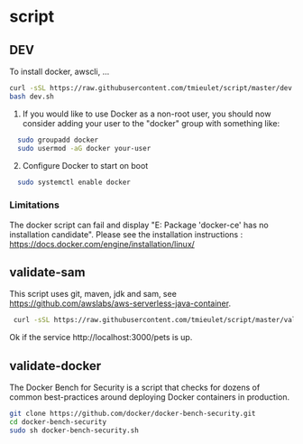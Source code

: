 # script

## DEV
To install docker, awscli, ...
```bash
curl -sSL https://raw.githubusercontent.com/tmieulet/script/master/dev.sh -o dev.sh
bash dev.sh
```
1. If you would like to use Docker as a non-root user, you should now consider
adding your user to the "docker" group with something like:
```bash
  sudo groupadd docker
  sudo usermod -aG docker your-user
```
2. Configure Docker to start on boot
```bash
  sudo systemctl enable docker
```

### Limitations
The docker script can fail and display "E: Package 'docker-ce' has no installation candidate". 
Please see the installation instructions : https://docs.docker.com/engine/installation/linux/


## validate-sam
This script uses git, maven, jdk and sam, see https://github.com/awslabs/aws-serverless-java-container.
```bash
 curl -sSL https://raw.githubusercontent.com/tmieulet/script/master/validate-sam.sh | sh
```
Ok if the service http://localhost:3000/pets is up.

## validate-docker
The Docker Bench for Security is a script that checks for dozens of common best-practices around deploying Docker containers in production.
```bash
git clone https://github.com/docker/docker-bench-security.git
cd docker-bench-security
sudo sh docker-bench-security.sh
```
